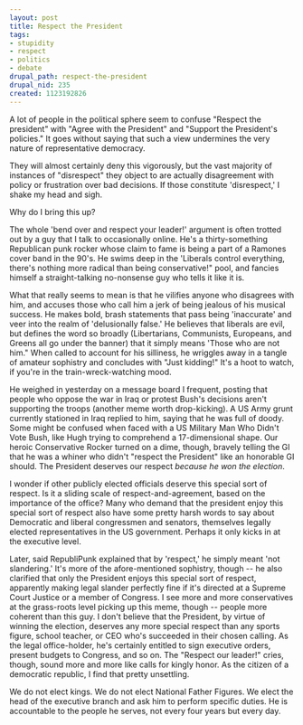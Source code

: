 ```yaml
--- 
layout: post
title: Respect the President
tags: 
- stupidity
- respect
- politics
- debate
drupal_path: respect-the-president
drupal_nid: 235
created: 1123192826
---
```

A lot of people in the political sphere seem to confuse "Respect the president" with "Agree with the President" and "Support the President's policies." It goes without saying that such a view undermines the very nature of representative democracy.



They will almost certainly deny this vigorously, but the vast majority of instances of "disrespect" they object to are actually disagreement with policy or frustration over bad decisions. If those constitute 'disrespect,' I shake my head and sigh.



Why do I bring this up?



The whole 'bend over and respect your leader!' argument is often trotted out by a guy that I talk to occasionally online. He's a thirty-something Republican punk rocker whose claim to fame is being a part of a Ramones cover band in the 90's. He swims deep in the 'Liberals control everything, there's nothing more radical than being conservative!" pool, and fancies himself a straight-talking no-nonsense guy who tells it like it is.



What that really seems to mean is that he vilifies anyone who disagrees with him, and accuses those who call him a jerk of being jealous of his musical success. He makes bold, brash statements that pass being 'inaccurate' and veer into the realm of 'delusionally false.' He believes that liberals are evil, but defines the word so broadly (Libertarians, Communists, Europeans, and Greens all go under the banner) that it simply means 'Those who are not him." When called to account for his silliness, he wriggles away in a tangle of amateur sophistry and concludes with "Just kidding!" It's a hoot to watch, if you're in the train-wreck-watching mood.



He weighed in yesterday on a message board I frequent, posting that people who oppose the war in Iraq or protest Bush's decisions aren't supporting the troops (another meme worth drop-kicking). A US Army grunt currently stationed in Iraq replied to him, saying that he was full of doody. Some might be confused when faced with a US Military Man Who Didn't Vote Bush, like Hugh trying to comprehend a 17-dimensional shape. Our heroic Conservative Rocker turned on a dime,  though, bravely telling the GI that he was a whiner who didn't "respect the President" like an honorable GI should. The President deserves our respect <i>because he won the election</i>.



I wonder if other publicly elected officials deserve this special sort of respect. Is it a sliding scale of respect-and-agreement, based on the importance of the office? Many who demand that the president enjoy this special sort of respect also have some pretty harsh words to say about Democratic and liberal congressmen and senators, themselves legally elected representatives in the US government. Perhaps it only kicks in at the executive level.



Later, said RepubliPunk explained that by 'respect,' he simply meant 'not slandering.' It's more of the afore-mentioned sophistry, though -- he also clarified that only the President enjoys this special sort of respect, apparently making legal slander perfectly fine if it's directed at a Supreme Court Justice or a member of Congress. I see more and more conservatives at the grass-roots level picking up this meme, though -- people more coherent than this guy. I don't believe that the President, by virtue of winning the election, deserves any more special respect than any sports figure, school teacher, or CEO who's succeeded in their chosen calling. As the legal office-holder, he's certainly entitled to sign executive orders, present budgets to Congress, and so on. The "Respect our leader!" cries, though, sound more and more like calls for kingly honor. As the citizen of a democratic republic, I find that pretty unsettling.



 We do not elect kings. We do not elect National Father Figures. We elect the head of the executive branch and ask him to perform specific duties. He is accountable to the people he serves, not every four years but every day.
